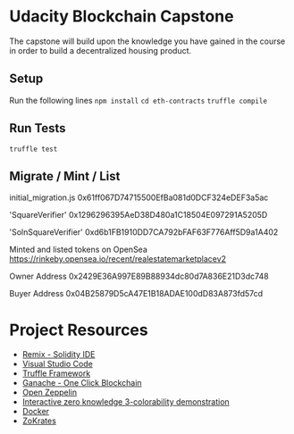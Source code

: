 # Udacity Blockchain Capstone

The capstone will build upon the knowledge you have gained in the course in order to build a decentralized housing product. 

## Setup
Run the following lines
`npm install`
`cd eth-contracts`
`truffle compile`


## Run Tests 
`truffle test`

## Migrate / Mint / List 

initial_migration.js
0x61ff067D74715500EfBa081d0DCF324eDEF3a5ac

'SquareVerifier'
0x1296296395AeD38D480a1C18504E097291A5205D

'SolnSquareVerifier'
0xd6b1FB1910DD7CA792bFAF63F776Aff5D9a1A402

Minted and listed tokens on OpenSea
https://rinkeby.opensea.io/recent/realestatemarketplacev2

Owner Address
0x2429E36A997E89B88934dc80d7A836E21D3dc748

Buyer Address
0x04B25879D5cA47E1B18ADAE100dD83A873fd57cd

# Project Resources

* [Remix - Solidity IDE](https://remix.ethereum.org/)
* [Visual Studio Code](https://code.visualstudio.com/)
* [Truffle Framework](https://truffleframework.com/)
* [Ganache - One Click Blockchain](https://truffleframework.com/ganache)
* [Open Zeppelin ](https://openzeppelin.org/)
* [Interactive zero knowledge 3-colorability demonstration](http://web.mit.edu/~ezyang/Public/graph/svg.html)
* [Docker](https://docs.docker.com/install/)
* [ZoKrates](https://github.com/Zokrates/ZoKrates)
